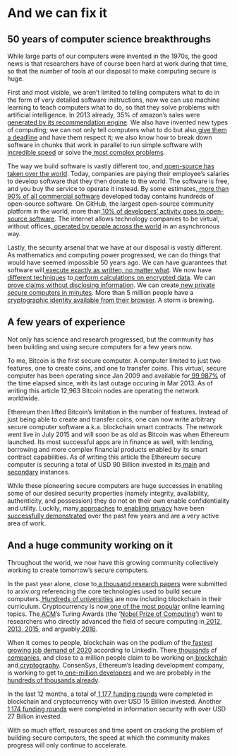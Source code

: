 # And we can fix it

## 50 years of computer science breakthroughs

While large parts of our computers were invented in the 1970s, the good news is that researchers have of course been hard at work during that time, so that the number of tools at our disposal to make computing secure is huge.

First and most visible, we aren’t limited to telling computers what to do in the form of very detailed software instructions, now we can use machine learning to teach computers what to do, so that they solve problems with artificial intelligence. In 2013 already, 35% of amazon’s sales were[ generated by its recommendation engine](https://www.mckinsey.com/industries/retail/our-insights/how-retailers-can-keep-up-with-consumers). We also have invented new types of computing; we can not only tell computers what to do but also[ give them a deadline](https://www.windriver.com/solutions/learning/rtos) and have them respect it; we also know how to break down software in chunks that work in parallel to run simple software with[ incredible speed](https://www.nvidia.com/en-sg/design-visualization/rtx/) or solve the[ most complex problems](https://www.fujitsu.com/global/about/innovation/fugaku/).

The way we build software is vastly different too, and[ open-source has taken over the world](https://techcrunch.com/2019/01/12/how-open-source-software-took-over-the-world/). Today, companies are paying their employee’s salaries to develop software that they then donate to the world. The software is free, and you buy the service to operate it instead. By some estimates,[ more than 90% of all commercial software](https://www.synopsys.com/software-integrity/resources/analyst-reports/open-source-security-risk-analysis.html?cmp=pr-sig) developed today contains hundreds of open-source software. On GitHub, the largest open-source community platform in the world, more than[ 10% of developers’ activity goes to open-source software](https://octoverse.github.com/). The internet allows technology companies to be virtual, without offices,[ operated by people across the world](https://about.gitlab.com/company/culture/all-remote/guide/) in an asynchronous way.

Lastly, the security arsenal that we have at our disposal is vastly different. As mathematics and computing power progressed, we can do things that would have seemed impossible 50 years ago. We can have guarantees that software will[ execute exactly as written, no matter what](https://ethereum.org/en/what-is-ethereum/). We now have[ different techniques](https://www.unboundsecurity.com/resources/cryptography-via-multiparty-computation/) to[ perform calculations on encrypted data](https://www.nucypher.com/fully-homomorphic-encryption). We can[ prove claims without disclosing information](https://qed-it.com/technology/). We can create[ new private secure computers in minutes](https://www.kaleido.io/product/overview#blockchain-as-a-service). More than 5 million people have a[ cryptographic identity available from their browser](https://consensys.net/blog/metamask/metamask-surpasses-5-million-monthly-active-users/). A storm is brewing.

## A few years of experience

Not only has science and research progressed, but the community has been building and using secure computers for a few years now.

To me, Bitcoin is the first secure computer. A computer limited to just two features, one to create coins, and one to transfer coins. This virtual, secure computer has been operating since Jan 2009 and available for[ 99.987%](https://www.buybitcoinworldwide.com/bitcoin-uptime/) of the time elapsed since, with its last outage occuring in Mar 2013. As of writing this article 12,963 Bitcoin nodes are operating the network worldwide.

Ethereum then lifted Bitcoin’s limitation in the number of features. Instead of just being able to create and transfer coins, one can now write arbitrary secure computer software a.k.a. blockchain smart contracts. The network went live in July 2015 and will soon be as old as Bitcoin was when Ethereum launched. Its most successful apps are in finance as well, with lending, borrowing and more complex financial products enabled by its smart contract capabilities. As of writing this article the Ethereum secure computer is securing a total of USD 90 Billion invested in its[ main](https://defipulse.com/) and[ secondary](https://ethhole.link/) instances.

While these pioneering secure computers are huge successes in enabling some of our desired security properties \(namely integrity, availability, authenticity, and possession\) they do not on their own enable confidentiality and utility. Luckily, many[ approaches](https://z.cash/) to[ enabling](https://scrt.network/)[ privacy](https://medium.com/aztec-protocol/launching-aztec-2-0-rollup-ac7db8012f4b) have been[ successfully](https://www.getmonero.org/)[ demonstrated](https://zk.money/) over the past few years and are a very active area of work.

## And a huge community working on it

Throughout the world, we now have this growing community collectively working to create tomorrow’s secure computers.

In the past year alone, close to[ a thousand research papers](https://arxiv.org/search/advanced?advanced=&terms-0-operator=AND&terms-0-term=&terms-0-field=abstract&terms-1-operator=OR&terms-1-term=&terms-1-field=abstract&terms-2-operator=OR&terms-2-term=&terms-2-field=abstract&terms-3-operator=OR&terms-3-term=%22zero+knowledge+proof%22&terms-3-field=abstract&terms-4-operator=OR&terms-4-term=%22multi+party+computation%22&terms-4-field=abstract&terms-5-operator=OR&terms-5-term=%22fully+homomorphic+encryption%22&terms-5-field=abstract&terms-6-operator=OR&terms-6-term=blockchain&terms-6-field=abstract&terms-7-operator=OR&terms-7-term=%22smart+contracts%22&terms-7-field=abstract&classification-computer_science=y&classification-physics_archives=all&classification-include_cross_list=include&date-filter_by=past_12&date-year=&date-from_date=&date-to_date=&date-date_type=submitted_date&abstracts=show&size=50&order=-announced_date_first) were submitted to arxiv.org referencing the core technologies used to build secure computers.[ Hundreds of universities](https://howtostudyblockchain.com/blockchain-courses/) are now including blockchain in their curriculum. Cryptocurrency is now[ one of the most popular](https://www.udemy.com/featured-topics/) online learning topics. The[ ACM](https://www.acm.org/)’s Turing Awards \(the ‘[Nobel Prize of Computing](https://en.wikipedia.org/wiki/List_of_prizes_known_as_the_Nobel_of_a_field_or_the_highest_honors_of_a_field#Computer_science)’\) went to researchers who directly advanced the field of secure computing in[ 2012](https://web.archive.org/web/20130318034311/http:/www.acm.org/press-room/news-releases/2013/turing-award-12/),[ 2013](https://amturing.acm.org/award_winners/lamport_1205376.cfm),[ 2015](https://amturing.acm.org/award_winners/diffie_8371646.cfm), and arguably[ 2016](https://amturing.acm.org/award_winners/berners-lee_8087960.cfm).

When it comes to people, blockchain was on the podium of the[ fastest growing job demand of 2020](https://www.linkedin.com/pulse/linkedin-emerging-jobs-2020-why-top-how-long-last-pai/) according to LinkedIn. There[ thousands](https://www.linkedin.com/search/results/companies/?keywords=blockchain) of[ companies](https://www.linkedin.com/search/results/companies/?keywords=cryptography), and close to a million people claim to be working on[ blockchain](https://www.linkedin.com/search/results/people/?keywords=blockchain) and[ cryptography](https://www.linkedin.com/search/results/people/?keywords=cryptography). ConsenSys, Ethereum’s leading development company, is working to get to[ one-million developers](https://media.consensys.net/one-million-ethereum-developers-five-consensys-announcements-from-devcon-5-28520ce63d73) and we are probably in the[ hundreds of thousands already](https://www.trufflesuite.com/dashboard).

In the last 12 months, a total of[ 1,177 funding rounds](https://www.crunchbase.com/search/funding_rounds/f0932ded87d3b449767bcdca6fe86391) were completed in blockchain and cryptocurrency with over USD 15 Billion invested. Another[ 1,174 funding rounds](https://www.crunchbase.com/search/funding_rounds/94538a046bca00b98b6863d4aaf933a0) were completed in information security with over USD 27 Billion invested.

With so much effort, resources and time spent on cracking the problem of building secure computers, the speed at which the community makes progress will only continue to accelerate.

